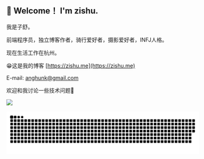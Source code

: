 ## 👋 Welcome！ I'm zishu.

我是子舒。

前端程序员，独立博客作者，骑行爱好者，摄影爱好者，INFJ人格。

现在生活工作在杭州。

😁这是我的博客 [https://zishu.me](https://zishu.me)

E-mail: anghunk@gmail.com

欢迎和我讨论一些技术问题💬

<div>
<img src="https://github-readme-stats.vercel.app/api?username=98zi&show_icons=true&theme=tokyonight">
</div>

![](https://raw.githubusercontent.com/98zi/98zi/main/github-user-contribution.svg)
